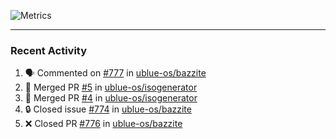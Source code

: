 ![Metrics](https://metrics.lecoq.io/KyleGospo?template=classic&base=header%2C%20activity%2C%20community%2C%20repositories%2C%20metadata&base.indepth=false&base.hireable=false&base.skip=false&config.timezone=America%2FLos_Angeles)

---
### Recent Activity
<!--START_SECTION:activity-->
1. 🗣 Commented on [#777](https://github.com/ublue-os/bazzite/issues/777#issuecomment-1948896012) in [ublue-os/bazzite](https://github.com/ublue-os/bazzite)
2. 🎉 Merged PR [#5](https://github.com/ublue-os/isogenerator/pull/5) in [ublue-os/isogenerator](https://github.com/ublue-os/isogenerator)
3. 🎉 Merged PR [#4](https://github.com/ublue-os/isogenerator/pull/4) in [ublue-os/isogenerator](https://github.com/ublue-os/isogenerator)
4. 🔒 Closed issue [#774](https://github.com/ublue-os/bazzite/issues/774) in [ublue-os/bazzite](https://github.com/ublue-os/bazzite)
5. ❌ Closed PR [#776](https://github.com/ublue-os/bazzite/pull/776) in [ublue-os/bazzite](https://github.com/ublue-os/bazzite)
<!--END_SECTION:activity-->
